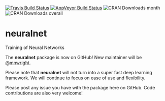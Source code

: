 [![Travis Build Status](https://travis-ci.org/bips-hb/neuralnet.svg?branch=master)](https://travis-ci.org/bips-hb/neuralnet)
[![AppVeyor Build Status](https://ci.appveyor.com/api/projects/status/github/bips-hb/neuralnet?branch=master&svg=true)](https://ci.appveyor.com/project/mnwright/neuralnet)
![CRAN Downloads month](http://cranlogs.r-pkg.org/badges/neuralnet?color=brightgreen)
![CRAN Downloads overall](http://cranlogs.r-pkg.org/badges/grand-total/neuralnet?color=brightgreen)
# neuralnet
Training of Neural Networks

The **neuralnet** package is now on GitHub! New maintainer will be [@mnwright](https://github.com/mnwright).

Please note that **neuralnet** will not turn into a super fast deep learning framework. We will continue to focus on ease of use and flexibility.

Please post any issue you have with the package here on GitHub. Code contributions are also very welcome!  
